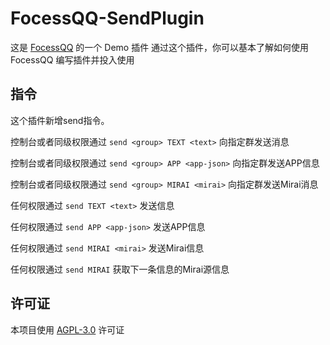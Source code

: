 # FocessQQ-SendPlugin 

这是 [FocessQQ](https://github.com/MidCoard/FocessQQ) 的一个 Demo 插件
通过这个插件，你可以基本了解如何使用 FocessQQ 编写插件并投入使用

## 指令
这个插件新增send指令。

控制台或者同级权限通过 ```send <group> TEXT <text>``` 向指定群发送消息

控制台或者同级权限通过 ```send <group> APP <app-json>``` 向指定群发送APP信息

控制台或者同级权限通过 ```send <group> MIRAI <mirai>``` 向指定群发送Mirai消息

任何权限通过 ```send TEXT <text>``` 发送信息

任何权限通过 ```send APP <app-json>``` 发送APP信息

任何权限通过 ```send MIRAI <mirai>``` 发送Mirai信息

任何权限通过 ```send MIRAI``` 获取下一条信息的Mirai源信息

## 许可证
本项目使用 [AGPL-3.0](https://www.gnu.org/licenses/agpl-3.0.html) 许可证
